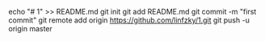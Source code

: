 echo "# 1" >> README.md
git init
git add README.md
git commit -m "first commit"
git remote add origin https://github.com/linfzky/1.git
git push -u origin master
